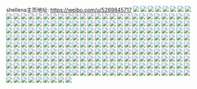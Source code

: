 shellena主页地址: https://weibo.com/u/5289845717 
![](https://wx4.sinaimg.cn/mw2000/005LZEwdly1h8u9a275zgj30u0140173.jpg) 
![](https://wx4.sinaimg.cn/mw2000/005LZEwdly1h8u9a30fe5j30u0140ao0.jpg) 
![](https://wx4.sinaimg.cn/mw2000/005LZEwdly1h8u9a3mhdij30u0140wpd.jpg) 
![](https://wx4.sinaimg.cn/mw2000/005LZEwdly1h8u9a1p7u6j30u0140gwf.jpg) 
![](https://wx4.sinaimg.cn/mw2000/005LZEwdly1h8u9a4i6nbj30u014016m.jpg) 
![](https://wx4.sinaimg.cn/mw2000/005LZEwdly1h8u9apo8k1j30u0140al8.jpg) 
![](https://wx4.sinaimg.cn/mw2000/005LZEwdly1h8c10u87ufj32ow340qv5.jpg) 
![](https://wx4.sinaimg.cn/mw2000/005LZEwdly1h7hfd37hyhj30u0140tba.jpg) 
![](https://wx4.sinaimg.cn/mw2000/005LZEwdly1h7hfd4k2n5j30u01400u7.jpg) 
![](https://wx4.sinaimg.cn/mw2000/005LZEwdly1h7hfd6vsdjj30u0140wi1.jpg) 
![](https://wx4.sinaimg.cn/mw2000/005LZEwdly1h6xly2laewj32c0340hdu.jpg) 
![](https://wx4.sinaimg.cn/mw2000/005LZEwdly1h6xlya0447j32c02c0npd.jpg) 
![](https://wx4.sinaimg.cn/mw2000/005LZEwdly1h6xlydarylj32802r54qs.jpg) 
![](https://wx4.sinaimg.cn/mw2000/005LZEwdly1h6xly6zf0qj32yo2807wl.jpg) 
![](https://wx4.sinaimg.cn/mw2000/005LZEwdly1h6xly33dqbj31ni1ltwyf.jpg) 
![](https://wx4.sinaimg.cn/mw2000/005LZEwdly1h6xly1d0iqj32c0340x6p.jpg) 
![](https://wx4.sinaimg.cn/mw2000/005LZEwdly1h6xly812i5j32c03401ky.jpg) 
![](https://wx4.sinaimg.cn/mw2000/005LZEwdly1h6xly948vzj32c03401ky.jpg) 
![](https://wx4.sinaimg.cn/mw2000/005LZEwdly1h6xlyhkeuyj32ii35sb2c.jpg) 
![](https://wx4.sinaimg.cn/mw2000/005LZEwdly1h6mand12ntj32c02irhdt.jpg) 
![](https://wx4.sinaimg.cn/mw2000/005LZEwdly1h6mamnsn50j32c0340u0x.jpg) 
![](https://wx4.sinaimg.cn/mw2000/005LZEwdly1h6masq74y5j32c0340e81.jpg) 
![](https://wx4.sinaimg.cn/mw2000/005LZEwdly1h6mat9qj8jj31o01o0h3l.jpg) 
![](https://wx4.sinaimg.cn/mw2000/005LZEwdly1h6mamoper4j32c034vkjl.jpg) 
![](https://wx4.sinaimg.cn/mw2000/005LZEwdly1h6k1m4q0jsj32802yohdt.jpg) 
![](https://wx4.sinaimg.cn/mw2000/005LZEwdly1h6k1mek86zj32802yob2d.jpg) 
![](https://wx4.sinaimg.cn/mw2000/005LZEwdly1h6k1mfjjqfj32c03407wi.jpg) 
![](https://wx4.sinaimg.cn/mw2000/005LZEwdly1h65x4alos0j32c02c0b2a.jpg) 
![](https://wx4.sinaimg.cn/mw2000/005LZEwdly1h65x49bs7rj30l7101js4.jpg) 
![](https://wx4.sinaimg.cn/mw2000/005LZEwdly1h65x5n63uuj32c0333n0o.jpg) 
![](https://wx4.sinaimg.cn/mw2000/005LZEwdly1h65x4elzp3j32c03407wi.jpg) 
![](https://wx4.sinaimg.cn/mw2000/005LZEwdly1h4tl7vi66rj316o1kw7wh.jpg) 
![](https://wx4.sinaimg.cn/mw2000/005LZEwdly1h4tl7z7jtxj32bx35r7wj.jpg) 
![](https://wx4.sinaimg.cn/mw2000/005LZEwdly1h42ovem8zej32c0340qv6.jpg) 
![](https://wx4.sinaimg.cn/mw2000/005LZEwdly1h42ovb9pq7j32c0340hdu.jpg) 
![](https://wx4.sinaimg.cn/mw2000/005LZEwdly1h42ov15mx8j32c02uwkjm.jpg) 
![](https://wx4.sinaimg.cn/mw2000/005LZEwdly1h42ov5fmbzj32c0340x6r.jpg) 
![](https://wx4.sinaimg.cn/mw2000/005LZEwdly1h3of0gocw8j32802yonpe.jpg) 
![](https://wx4.sinaimg.cn/mw2000/005LZEwdly1h3of0cs87jj326v30inpe.jpg) 
![](https://wx4.sinaimg.cn/mw2000/005LZEwdly1h3of0hk3epj31yx2mkx6p.jpg) 
![](https://wx4.sinaimg.cn/mw2000/005LZEwdly1h3of0imwg2j32c02c0b2a.jpg) 
![](https://wx4.sinaimg.cn/mw2000/005LZEwdly1h3i3urm5jcj32c02x01kz.jpg) 
![](https://wx4.sinaimg.cn/mw2000/005LZEwdly1h3i3twbohzj32c02x04qr.jpg) 
![](https://wx4.sinaimg.cn/mw2000/005LZEwdly1h3i3u04juqj327h2rchdu.jpg) 
![](https://wx4.sinaimg.cn/mw2000/005LZEwdly1h3i3u2ovfij32c02x04qr.jpg) 
![](https://wx4.sinaimg.cn/mw2000/005LZEwdly1h3elccnk4gj32c02x07wl.jpg) 
![](https://wx4.sinaimg.cn/mw2000/005LZEwdly1h3elc9dir4j32c02x0b2c.jpg) 
![](https://wx4.sinaimg.cn/mw2000/005LZEwdly1h3elch8p6yj32c02x0e84.jpg) 
![](https://wx4.sinaimg.cn/mw2000/005LZEwdly1h3eld2bts0j32c02x0kjo.jpg) 
![](https://wx4.sinaimg.cn/mw2000/005LZEwdly1h2xri2jgozj31kw2dc7wh.jpg) 
![](https://wx4.sinaimg.cn/mw2000/005LZEwdly1h2q5srsg97j30xc3uwb2a.jpg) 
![](https://wx4.sinaimg.cn/mw2000/005LZEwdly1h2b8kivqaej329a2tle82.jpg) 
![](https://wx4.sinaimg.cn/mw2000/005LZEwdly1h2b8kknwqxj32yo2804qr.jpg) 
![](https://wx4.sinaimg.cn/mw2000/005LZEwdly1h1wrgizlflj32aw2vmb2c.jpg) 
![](https://wx4.sinaimg.cn/mw2000/005LZEwdly1h1wrgfpqmjj32c02x0qv9.jpg) 
![](https://wx4.sinaimg.cn/mw2000/005LZEwdly1h1wrgmiemtj32c02x0e85.jpg) 
![](https://wx4.sinaimg.cn/mw2000/005LZEwdly1h1wrl5c5jlj32c0340hdz.jpg) 
![](https://wx4.sinaimg.cn/mw2000/005LZEwdly1h1ue70tsigj32802qge83.jpg) 
![](https://wx4.sinaimg.cn/mw2000/005LZEwdly1h1ue74r7rtj32802tix6r.jpg) 
![](https://wx4.sinaimg.cn/mw2000/005LZEwdly1h1ue76nirtj32c02ezhdu.jpg) 
![](https://wx4.sinaimg.cn/mw2000/005LZEwdly1h1ue79z47mj32802yo4qr.jpg) 
![](https://wx4.sinaimg.cn/mw2000/005LZEwdly1h1ue6vwhtbj32802yox6q.jpg) 
![](https://wx4.sinaimg.cn/mw2000/005LZEwdly1h1ue7bw8hmj32802yo4qr.jpg) 
![](https://wx4.sinaimg.cn/mw2000/005LZEwdly1h1jp4awq66j32802yoe83.jpg) 
![](https://wx4.sinaimg.cn/mw2000/005LZEwdly1h1jzxb2c3tj31o01o01ky.jpg) 
![](https://wx4.sinaimg.cn/mw2000/005LZEwdly1h1by19duinj32dc1kw7wh.jpg) 
![](https://wx4.sinaimg.cn/mw2000/005LZEwdly1h1by162kiyj31kw2dc7wh.jpg) 
![](https://wx4.sinaimg.cn/mw2000/005LZEwdly1h1by177j1fj31kw2dc4qp.jpg) 
![](https://wx4.sinaimg.cn/mw2000/005LZEwdly1h196f4jkeij32802yokjm.jpg) 
![](https://wx4.sinaimg.cn/mw2000/005LZEwdly1h196f5nqi7j32802yohdu.jpg) 
![](https://wx4.sinaimg.cn/mw2000/005LZEwdly1h196f6l0m3j32802yoe82.jpg) 
![](https://wx4.sinaimg.cn/mw2000/005LZEwdly1h13x0w03eij32802z5u0y.jpg) 
![](https://wx4.sinaimg.cn/mw2000/005LZEwdly1h13x0x63mij32802zuu0y.jpg) 
![](https://wx4.sinaimg.cn/mw2000/005LZEwdly1h13x0uqomxj32802yqnpe.jpg) 
![](https://wx4.sinaimg.cn/mw2000/005LZEwdly1h13x0yvqz7j32802zu1l0.jpg) 
![](https://wx4.sinaimg.cn/mw2000/005LZEwdly1h13x1043jaj32802s0e83.jpg) 
![](https://wx4.sinaimg.cn/mw2000/005LZEwdly1h13x1vk6qtj30u00u0n1k.jpg) 
![](https://wx4.sinaimg.cn/mw2000/005LZEwdly1h0xidn9ervj32802you0y.jpg) 
![](https://wx4.sinaimg.cn/mw2000/005LZEwdly1h0xidm9pvsj32802s0qv6.jpg) 
![](https://wx4.sinaimg.cn/mw2000/005LZEwdly1h0xido53tyj32802s0kjl.jpg) 
![](https://wx4.sinaimg.cn/mw2000/005LZEwdly1h0xidphfrej32802s07wj.jpg) 
![](https://wx4.sinaimg.cn/mw2000/005LZEwdly1h0oqn7s4zgj32802s0e83.jpg) 
![](https://wx4.sinaimg.cn/mw2000/005LZEwdly1h0oqn6b8yhj32c02x0npf.jpg) 
![](https://wx4.sinaimg.cn/mw2000/005LZEwdly1h0oqn9116dj32c02x04qr.jpg) 
![](https://wx4.sinaimg.cn/mw2000/005LZEwdly1h0oqnaqzjcj32802s0kjm.jpg) 
![](https://wx4.sinaimg.cn/mw2000/005LZEwdly1h0nmk6136wj30u011i7lz.jpg) 
![](https://wx4.sinaimg.cn/mw2000/005LZEwdly1h0nmmxzspdj32802yoe84.jpg) 
![](https://wx4.sinaimg.cn/mw2000/005LZEwdly1h0nmn033tij32802s0x6r.jpg) 
![](https://wx4.sinaimg.cn/mw2000/005LZEwdly1h0c1zfnyzhj30u00u0arc.jpg) 
![](https://wx4.sinaimg.cn/mw2000/005LZEwdly1h0c1zhc7z7j31o01o0e82.jpg) 
![](https://wx4.sinaimg.cn/mw2000/005LZEwdly1h0c200td01j32c02c04qq.jpg) 
![](https://wx4.sinaimg.cn/mw2000/005LZEwdly1h0c22nj8m3j32c03404qr.jpg) 
![](https://wx4.sinaimg.cn/mw2000/005LZEwdly1h0c22q1l02j32802yox6q.jpg) 
![](https://wx4.sinaimg.cn/mw2000/005LZEwdly1gzt6kl7vg3j32802s0b2c.jpg) 
![](https://wx4.sinaimg.cn/mw2000/005LZEwdly1gzt6kjpltjj32802mbqv7.jpg) 
![](https://wx4.sinaimg.cn/mw2000/005LZEwdly1gzl20usebcj32yo2801kz.jpg) 
![](https://wx4.sinaimg.cn/mw2000/005LZEwdly1gzl20rht47j32yo2807wj.jpg) 
![](https://wx4.sinaimg.cn/mw2000/005LZEwdly1gyoiqclrdvj32802zlb2c.jpg) 
![](https://wx4.sinaimg.cn/mw2000/005LZEwdly1gyoiqem0gjj32802z2b2c.jpg) 
![](https://wx4.sinaimg.cn/mw2000/005LZEwdly1gyoiqgwav8j32803021l0.jpg) 
![](https://wx4.sinaimg.cn/mw2000/005LZEwdly1gyoiqjmrubj32802you0z.jpg) 
![](https://wx4.sinaimg.cn/mw2000/005LZEwdly1gxrm3fgtrhj32c02x0qv7.jpg) 
![](https://wx4.sinaimg.cn/mw2000/005LZEwdly1gxrm3gwymuj32c02x0e84.jpg) 
![](https://wx4.sinaimg.cn/mw2000/005LZEwdly1gxrm3hprd4j32c02x04qq.jpg) 
![](https://wx4.sinaimg.cn/mw2000/005LZEwdly1gxrm3is0zfj31kw2dchdt.jpg) 
![](https://wx4.sinaimg.cn/mw2000/005LZEwdly1gxrm3e8tzej32802yohdv.jpg) 
![](https://wx4.sinaimg.cn/mw2000/005LZEwdly1gxrm3lp3nij32802yob2c.jpg) 
![](https://wx4.sinaimg.cn/mw2000/005LZEwdly1gxrm3yzd80j31901vi7ve.jpg) 
![](https://wx4.sinaimg.cn/mw2000/005LZEwdly1gxrm400t1nj32dc1kwb29.jpg) 
![](https://wx4.sinaimg.cn/mw2000/005LZEwdly1gxrm4a5ijmj32dc1kwe81.jpg) 
![](https://wx4.sinaimg.cn/mw2000/005LZEwdly1gx40fhzosdj32802rzqv7.jpg) 
![](https://wx4.sinaimg.cn/mw2000/005LZEwdly1gx40fjgqjkj32802s0npf.jpg) 
![](https://wx4.sinaimg.cn/mw2000/005LZEwdly1gx40fgyqd9j32802ryx6q.jpg) 
![](https://wx4.sinaimg.cn/mw2000/005LZEwdly1gx40ff40s5j32802s07wi.jpg) 
![](https://wx4.sinaimg.cn/mw2000/005LZEwdly1gx40ffxadnj32802s07wi.jpg) 
![](https://wx4.sinaimg.cn/mw2000/005LZEwdly1gx40fkmbwaj32802s07wj.jpg) 
![](https://wx4.sinaimg.cn/mw2000/005LZEwdly1gvwbjyy24ej32802s0b2a.jpg) 
![](https://wx4.sinaimg.cn/mw2000/005LZEwdly1gvwbk04he0j32c0340hdv.jpg) 
![](https://wx4.sinaimg.cn/mw2000/005LZEwdly1gvwbk2opq3j32802s01kz.jpg) 
![](https://wx4.sinaimg.cn/mw2000/005LZEwdly1gvwbk3l974j32c02c0qv6.jpg) 
![](https://wx4.sinaimg.cn/mw2000/005LZEwdly1gvwbk4npvmj32c02x01kz.jpg) 
![](https://wx4.sinaimg.cn/mw2000/005LZEwdly1gvwbjxpiuhj31im1imhdt.jpg) 
![](https://wx4.sinaimg.cn/mw2000/005LZEwdly1gvwbk5030zj30u01hctpv.jpg) 
![](https://wx4.sinaimg.cn/mw2000/005LZEwdly1gvwbk61ywpj32c02c0npd.jpg) 
![](https://wx4.sinaimg.cn/mw2000/005LZEwdly1gv2b6belc3j61at1l6e6p02.jpg) 
![](https://wx4.sinaimg.cn/mw2000/005LZEwdly1gv2b6ci8woj615y1e4h2i02.jpg) 
![](https://wx4.sinaimg.cn/mw2000/005LZEwdly1gv2b6aho8lj61cd1m1nf702.jpg) 
![](https://wx4.sinaimg.cn/mw2000/005LZEwdly1gv2b6efcqwj62802pb4qr02.jpg) 
![](https://wx4.sinaimg.cn/mw2000/005LZEwdly1gv2b6i70icj62802s0e8302.jpg) 
![](https://wx4.sinaimg.cn/mw2000/005LZEwdly1gv2b6kg3spj62802s0hdu02.jpg) 
![](https://wx4.sinaimg.cn/mw2000/005LZEwdly1gv2b6mnz8qj62c02wyb2a02.jpg) 
![](https://wx4.sinaimg.cn/mw2000/005LZEwdly1gv2b775cbnj62802you0y02.jpg) 
![](https://wx4.sinaimg.cn/mw2000/005LZEwdly1gv2b75dgrwj62802yoe8302.jpg) 
![](https://wx4.sinaimg.cn/mw2000/005LZEwdly1gv2b7ag7dvj62802yo4qr02.jpg) 
![](https://wx4.sinaimg.cn/mw2000/005LZEwdly1guqb8olwk7j62802yonpe02.jpg) 
![](https://wx4.sinaimg.cn/mw2000/005LZEwdly1guqb9p1t1ej62802yoqv602.jpg) 
![](https://wx4.sinaimg.cn/mw2000/005LZEwdly1guqb8pjdn1j61o01o0qv502.jpg) 
![](https://wx4.sinaimg.cn/mw2000/005LZEwdly1guqb8rjzudj60u00u042002.jpg) 
![](https://wx4.sinaimg.cn/mw2000/005LZEwdly1guqb8nooo4j61o01o01ky02.jpg) 
![](https://wx4.sinaimg.cn/mw2000/005LZEwdly1guqbbdn9t4j60iy0kygsp02.jpg) 
![](https://wx4.sinaimg.cn/mw2000/005LZEwdly1goaf5zsjt4j32802ywx6r.jpg) 
![](https://wx4.sinaimg.cn/mw2000/005LZEwdly1goaf60jv4bj30u0140k2u.jpg) 
![](https://wx4.sinaimg.cn/mw2000/005LZEwdly1goaf5wwezdj32802yo4qs.jpg) 
![](https://wx4.sinaimg.cn/mw2000/005LZEwdly1goaf613v9aj30n01x0ayl.jpg) 
![](https://wx4.sinaimg.cn/mw2000/005LZEwdly1gmrnmosvmkj32802yoe85.jpg) 
![](https://wx4.sinaimg.cn/mw2000/005LZEwdly1gliwmowtlij32802yo7wk.jpg) 
![](https://wx4.sinaimg.cn/mw2000/005LZEwdly1gilc506bujj32802yonpg.jpg) 
![](https://wx4.sinaimg.cn/mw2000/005LZEwdly1ghci5t74k0j32c0340kjn.jpg) 
![](https://wx4.sinaimg.cn/mw2000/005LZEwdly1gg3plj0fcvj32802s04qq.jpg) 
![](https://wx4.sinaimg.cn/mw2000/005LZEwdly1gg3pl7bzjxj32802s07wi.jpg) 
![](https://wx4.sinaimg.cn/mw2000/005LZEwdly1gg3pkgai6wj32c02c0b2a.jpg) 
![](https://wx4.sinaimg.cn/mw2000/005LZEwdly1gg3plvtkinj32c02c0x6p.jpg) 
![](https://wx4.sinaimg.cn/mw2000/005LZEwdly1gfs7zdbccoj32802yox6r.jpg) 
![](https://wx4.sinaimg.cn/mw2000/005LZEwdly1gfs7zaetzmj32c02c07wi.jpg) 
![](https://wx4.sinaimg.cn/mw2000/005LZEwdly1gfs812udprj31qd1qdb29.jpg) 
![](https://wx4.sinaimg.cn/mw2000/005LZEwdly1gfawaajywhj327v27vqv6.jpg) 
![](https://wx4.sinaimg.cn/mw2000/005LZEwdly1gevpxcyoinj32c02c0qv6.jpg) 
![](https://wx4.sinaimg.cn/mw2000/005LZEwdly1gevpxyxv7vj32c02c0x6r.jpg) 
![](https://wx4.sinaimg.cn/mw2000/005LZEwdly1gevpytcgaxj32yo280kjp.jpg) 
![](https://wx4.sinaimg.cn/mw2000/005LZEwdly1gevpzl5uxpj32yo2804qt.jpg) 
![](https://wx4.sinaimg.cn/mw2000/005LZEwdly1gevpzxdr07j31o01o07wi.jpg) 
![](https://wx4.sinaimg.cn/mw2000/005LZEwdly1gen6nslad2j32dc1s0x6q.jpg) 
![](https://wx4.sinaimg.cn/mw2000/005LZEwdly1geidptifxyj320n20nqv5.jpg) 
![](https://wx4.sinaimg.cn/mw2000/005LZEwdly1geidpufgd5j3280280hdu.jpg) 
![](https://wx4.sinaimg.cn/mw2000/005LZEwdly1geidpssoyjj31yn1yn1ky.jpg) 
![](https://wx4.sinaimg.cn/mw2000/005LZEwdly1gdqsthusnxj30qf1aytlz.jpg) 
![](https://wx4.sinaimg.cn/mw2000/005LZEwdly1gdqstjfnq9j31o0280x6q.jpg) 
![](https://wx4.sinaimg.cn/mw2000/005LZEwdly1gd1z9tqohsj31o01o0u0x.jpg) 
![](https://wx4.sinaimg.cn/mw2000/005LZEwdly1gd1z9w7mjnj31o01o0x6p.jpg) 
![](https://wx4.sinaimg.cn/mw2000/005LZEwdly1gd1z9xve54j32c02c0b2a.jpg) 
![](https://wx4.sinaimg.cn/mw2000/005LZEwdly1gd1z9zf03xj31o01o07wi.jpg) 
![](https://wx4.sinaimg.cn/mw2000/005LZEwdly1gd1za10t26j32c02c0e82.jpg) 
![](https://wx4.sinaimg.cn/mw2000/005LZEwdly1gd1zazgw9jj31zk1hou0x.jpg) 
![](https://wx4.sinaimg.cn/mw2000/005LZEwdly1gd1za3q7wtj31ho1zkhdt.jpg) 
![](https://wx4.sinaimg.cn/mw2000/005LZEwdly1gcln9y2ecyj31ho1zku0x.jpg) 
![](https://wx4.sinaimg.cn/mw2000/005LZEwdly1gcdhz9uq1cj32c02c0b2b.jpg) 
![](https://wx4.sinaimg.cn/mw2000/005LZEwdly1gcdhz7zlhkj32c02c0b2a.jpg) 
![](https://wx4.sinaimg.cn/mw2000/005LZEwdly1gcdhz6mep2j326z26z4qp.jpg) 
![](https://wx4.sinaimg.cn/mw2000/005LZEwdly1gcdi089jarj32c02c0npd.jpg) 
![](https://wx4.sinaimg.cn/mw2000/005LZEwdly1gcdi0a9v20j32c02c0e81.jpg) 
![](https://wx4.sinaimg.cn/mw2000/005LZEwdly1gcdi06c5vbj32c02c07wh.jpg) 
![](https://wx4.sinaimg.cn/mw2000/005LZEwdly1gbh95n9909j30u00u078v.jpg) 
![](https://wx4.sinaimg.cn/mw2000/005LZEwdly1gbh95onvwtj32812817wi.jpg) 
![](https://wx4.sinaimg.cn/mw2000/005LZEwdly1gbh95q5i2qj31hn2nce82.jpg) 
![](https://wx4.sinaimg.cn/mw2000/005LZEwdly1gbh95mim3tj31sg1sgqdu.jpg) 
![](https://wx4.sinaimg.cn/mw2000/005LZEwdly1gb4ix7cb9wj327r27r4qp.jpg) 
![](https://wx4.sinaimg.cn/mw2000/005LZEwdly1gaftr33jwkj32802yoe83.jpg) 
![](https://wx4.sinaimg.cn/mw2000/005LZEwdly1gaftr4fnb7j32802yo7wj.jpg) 
![](https://wx4.sinaimg.cn/mw2000/005LZEwdly1gaftr1waj4j32c02c0qv6.jpg) 
![](https://wx4.sinaimg.cn/mw2000/005LZEwdly1g6pohcmnwnj31sg1sgb29.jpg) 
![](https://wx4.sinaimg.cn/mw2000/005LZEwdly1g47dzhpgqkj31nr0xm4cr.jpg) 
![](https://wx4.sinaimg.cn/mw2000/005LZEwdly1g47dzpve6wj31sc1schdt.jpg) 
![](https://wx4.sinaimg.cn/mw2000/005LZEwdly1g47e039r3wj32c02c0hdu.jpg) 
![](https://wx4.sinaimg.cn/mw2000/005LZEwdly1g47dzes5czj32c02c0b2a.jpg) 
![](https://wx4.sinaimg.cn/mw2000/005LZEwdly1g0rp55bgjcj30yi0yik6t.jpg) 
![](https://wx4.sinaimg.cn/mw2000/005LZEwdly1g0rp54arcsj31f01x64qs.jpg) 
![](https://wx4.sinaimg.cn/mw2000/005LZEwdly1g0rp6ydzioj32c02c04qq.jpg) 
![](https://wx4.sinaimg.cn/mw2000/005LZEwdly1fzmgya9sssj32c02c0qv6.jpg) 
![](https://wx4.sinaimg.cn/mw2000/005LZEwdly1fy19balb0wj31400u04bo.jpg) 
![](https://wx4.sinaimg.cn/mw2000/005LZEwdly1fy19b9v0quj32c02c0qv6.jpg) 
![](https://wx4.sinaimg.cn/mw2000/005LZEwdly1fy19bcen04j32c02c0kjm.jpg) 
![](https://wx4.sinaimg.cn/mw2000/005LZEwdly1fy19cg482uj31w01w07wh.jpg) 
![](https://wx4.sinaimg.cn/mw2000/005LZEwdly1fws7qa4cbwj31w0129u0y.jpg) 
![](https://wx4.sinaimg.cn/mw2000/005LZEwdly1fws7qgfthgj32c02c0x6q.jpg) 
![](https://wx4.sinaimg.cn/mw2000/005LZEwdly1fws7qt08f4j32c02c0qv6.jpg) 
![](https://wx4.sinaimg.cn/mw2000/005LZEwdly1fws7qe2kt7j33402c0x6u.jpg) 
![](https://wx4.sinaimg.cn/mw2000/005LZEwdly1fws7qrv8cwj32c02c0b2b.jpg) 
![](https://wx4.sinaimg.cn/mw2000/005LZEwdly1fws7qin38nj32c02c0npd.jpg) 
![](https://wx4.sinaimg.cn/mw2000/005LZEwdly1fwmh7rlnahj30yi0yi7b5.jpg) 
![](https://wx4.sinaimg.cn/mw2000/005LZEwdly1fwg4w40kfcj31f01w0x6q.jpg) 
![](https://wx4.sinaimg.cn/mw2000/005LZEwdly1fwg4w5sgysj31ez1f0npd.jpg) 
![](https://wx4.sinaimg.cn/mw2000/005LZEwdly1fwg4w1j7o4j31f01w0e85.jpg) 
![](https://wx4.sinaimg.cn/mw2000/005LZEwdly1fwg4w74ke0j31f01f0as1.jpg) 
![](https://wx4.sinaimg.cn/mw2000/005LZEwdly1fwg4w6hxebj31f01rqwxs.jpg) 
![](https://wx4.sinaimg.cn/mw2000/005LZEwdly1fwg4w7qau6j30rs334ax3.jpg) 
![](https://wx4.sinaimg.cn/mw2000/005LZEwdly1fvualcr91ej30zk0zkqv5.jpg) 
![](https://wx4.sinaimg.cn/mw2000/005LZEwdly1fvualddnk4j30zk0zktn0.jpg) 
![](https://wx4.sinaimg.cn/mw2000/005LZEwdly1fvualbuk1uj30zk0qh0zv.jpg) 
![](https://wx4.sinaimg.cn/mw2000/005LZEwdly1fvualetlydj31f01w01kz.jpg) 
![](https://wx4.sinaimg.cn/mw2000/005LZEwdly1fvualff14cj30qo0zkale.jpg) 
![](https://wx4.sinaimg.cn/mw2000/005LZEwdly1fvualhreqnj31f01vvnpi.jpg) 
![](https://wx4.sinaimg.cn/mw2000/005LZEwdly1fv3c8n9x8kj31f01w0hdt.jpg) 
![](https://wx4.sinaimg.cn/mw2000/005LZEwdly1fughpmxeopj31f01w0x6s.jpg) 
![](https://wx4.sinaimg.cn/mw2000/005LZEwdly1fueqkqu41vj30u01d0qac.jpg) 
![](https://wx4.sinaimg.cn/mw2000/005LZEwdly1fu1fx0ywmjj30zk0zkn1t.jpg) 
![](https://wx4.sinaimg.cn/mw2000/005LZEwdly1fu07qirgbyj30qp0zkjx1.jpg) 
![](https://wx4.sinaimg.cn/mw2000/005LZEwdly1fu07qjkspjj32c02c0h5g.jpg) 
![](https://wx4.sinaimg.cn/mw2000/005LZEwdly1fu07qic38vj31f21w0b2a.jpg) 
![](https://wx4.sinaimg.cn/mw2000/005LZEwdly1ftfcjsc6mpj31ho1ho1kx.jpg) 
![](https://wx4.sinaimg.cn/mw2000/005LZEwdly1ftfcjqh459j30qo0zkb29.jpg) 
![](https://wx4.sinaimg.cn/mw2000/005LZEwdly1ftfcjrhqo3j32c02c01ky.jpg) 
![](https://wx4.sinaimg.cn/mw2000/005LZEwdly1ftaviqox6zj30qo0xcn24.jpg) 
![](https://wx4.sinaimg.cn/mw2000/005LZEwdly1fsejbsyt18j31f01w0u0z.jpg) 
![](https://wx4.sinaimg.cn/mw2000/005LZEwdly1fsejbve2a9j30zk0z549m.jpg) 
![](https://wx4.sinaimg.cn/mw2000/005LZEwdly1fsejburncaj30zk0zkkjl.jpg) 
![](https://wx4.sinaimg.cn/mw2000/005LZEwdly1fsejbqsww5j31f01w07wj.jpg) 
![](https://wx4.sinaimg.cn/mw2000/005LZEwdly1frw5lh1pjnj31w01w0kgh.jpg) 
![](https://wx4.sinaimg.cn/mw2000/005LZEwdly1frw5lierubj32c02c04qp.jpg) 
![](https://wx4.sinaimg.cn/mw2000/005LZEwdly1frw5lfxv2kj31w01w0b2d.jpg) 
![](https://wx4.sinaimg.cn/mw2000/005LZEwdly1frnztedd0tj31w01w0x6p.jpg) 
![](https://wx4.sinaimg.cn/mw2000/005LZEwdly1frnztckvtqj328t2c0x6p.jpg) 
![](https://wx4.sinaimg.cn/mw2000/005LZEwdly1frnztfkszaj322p1ryngj.jpg) 
